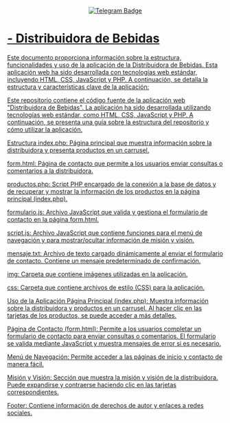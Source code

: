 <p align="center"><a href="https://t.me/👽" target="_blank"><img src="https://img.shields.io/badge/-Telegram-0A0A0B?logo=telegram&style=for-the-badge&logoColor=white" alt="Telegram Badge" />
<h1> - Distribuidora de Bebidas </h1>
Este documento proporciona información sobre la estructura, funcionalidades y uso de la aplicación de la Distribuidora de Bebidas. Esta aplicación web ha sido desarrollada con tecnologías web estándar, incluyendo HTML, CSS, JavaScript y PHP. A continuación, se detalla la estructura y características clave de la aplicación:



Este repositorio contiene el código fuente de la aplicación web "Distribuidora de Bebidas". La aplicación ha sido desarrollada utilizando tecnologías web estándar, como HTML, CSS, JavaScript y PHP. A continuación, se presenta una guía sobre la estructura del repositorio y cómo utilizar la aplicación.

Estructura
index.php: Página principal que muestra información sobre la distribuidora y presenta productos en un carrusel.

form.html: Página de contacto que permite a los usuarios enviar consultas o comentarios a la distribuidora.

productos.php: Script PHP encargado de la conexión a la base de datos y de recuperar y mostrar la información de los productos en la página principal (index.php).

formulario.js: Archivo JavaScript que valida y gestiona el formulario de contacto en la página form.html.

script.js: Archivo JavaScript que contiene funciones para el menú de navegación y para mostrar/ocultar información de misión y visión.

mensaje.txt: Archivo de texto cargado dinámicamente al enviar el formulario de contacto. Contiene un mensaje predeterminado de confirmación.

img: Carpeta que contiene imágenes utilizadas en la aplicación.

css: Carpeta que contiene archivos de estilo (CSS) para la aplicación.

Uso de la Aplicación
Página Principal (index.php): Muestra información sobre la distribuidora y productos en un carrusel. Al hacer clic en las tarjetas de los productos, se puede acceder a más detalles.

Página de Contacto (form.html): Permite a los usuarios completar un formulario de contacto para enviar consultas o comentarios. El formulario se valida mediante JavaScript y muestra mensajes de error si es necesario.

Menú de Navegación: Permite acceder a las páginas de inicio y contacto de manera fácil.

Misión y Visión: Sección que muestra la misión y visión de la distribuidora. Puede expandirse y contraerse haciendo clic en las tarjetas correspondientes.

Footer: Contiene información de derechos de autor y enlaces a redes sociales.


